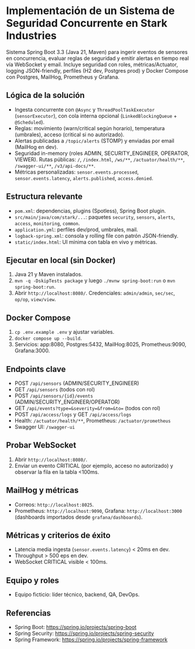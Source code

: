 # Implementación de un Sistema de Seguridad Concurrente en Stark Industries

Sistema Spring Boot 3.3 (Java 21, Maven) para ingerir eventos de sensores en concurrencia, evaluar reglas de seguridad y emitir alertas en tiempo real vía WebSocket y email. Incluye seguridad con roles, métricas/Actuator, logging JSON-friendly, perfiles (H2 dev, Postgres prod) y Docker Compose con Postgres, MailHog, Prometheus y Grafana.

## Lógica de la solución
- Ingesta concurrente con `@Async` y `ThreadPoolTaskExecutor` (`sensorExecutor`), con cola interna opcional (`LinkedBlockingQueue` + `@Scheduled`).
- Reglas: movimiento (warn/critical según horario), temperatura (umbrales), acceso (critical si no autorizado).
- Alertas publicadas a `/topic/alerts` (STOMP) y enviadas por email (MailHog en dev).
- Seguridad in-memory (roles ADMIN, SECURITY_ENGINEER, OPERATOR, VIEWER). Rutas públicas: `/`, `/index.html`, `/ws/**`, `/actuator/health/**`, `/swagger-ui/**`, `/v3/api-docs/**`.
- Métricas personalizadas: `sensor.events.processed`, `sensor.events.latency`, `alerts.published`, `access.denied`.

## Estructura relevante
- `pom.xml`: dependencias, plugins (Spotless), Spring Boot plugin.
- `src/main/java/com/stark/...`: paquetes `security`, `sensors`, `alerts`, `access`, `monitoring`, `common`.
- `application.yml`: perfiles dev/prod, umbrales, mail.
- `logback-spring.xml`: consola y rolling file con patrón JSON-friendly.
- `static/index.html`: UI mínima con tabla en vivo y métricas.

## Ejecutar en local (sin Docker)
1. Java 21 y Maven instalados.
2. `mvn -q -DskipTests package` y luego `./mvnw spring-boot:run` o `mvn spring-boot:run`.
3. Abrir `http://localhost:8080/`. Credenciales: `admin/admin`, `sec/sec`, `op/op`, `view/view`.

## Docker Compose
1. `cp .env.example .env` y ajustar variables.
2. `docker compose up --build`.
3. Servicios: app:8080, Postgres:5432, MailHog:8025, Prometheus:9090, Grafana:3000.

## Endpoints clave
- POST `/api/sensors` (ADMIN/SECURITY_ENGINEER)
- GET `/api/sensors` (todos con rol)
- POST `/api/sensors/{id}/events` (ADMIN/SECURITY_ENGINEER/OPERATOR)
- GET `/api/events?type=&severity=&from=&to=` (todos con rol)
- POST `/api/access/logs` y GET `/api/access/logs`
- Health: `/actuator/health/**`, Prometheus: `/actuator/prometheus`
- Swagger UI: `/swagger-ui`

## Probar WebSocket
1. Abrir `http://localhost:8080/`.
2. Enviar un evento CRITICAL (por ejemplo, acceso no autorizado) y observar la fila en la tabla <100ms.

## MailHog y métricas
- Correos: `http://localhost:8025`.
- Prometheus: `http://localhost:9090`, Grafana: `http://localhost:3000` (dashboards importados desde `grafana/dashboards`).

## Métricas y criterios de éxito
- Latencia media ingesta (`sensor.events.latency`) < 20ms en dev.
- Throughput > 500 eps en dev.
- WebSocket CRITICAL visible < 100ms.

## Equipo y roles
- Equipo ficticio: líder técnico, backend, QA, DevOps.

## Referencias
- Spring Boot: https://spring.io/projects/spring-boot
- Spring Security: https://spring.io/projects/spring-security
- Spring Framework: https://spring.io/projects/spring-framework